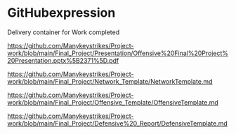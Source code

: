 # GitHubexpression
Delivery container for Work completed

https://github.com/Manykeystrikes/Project-work/blob/main/Final_Project/Presentation/Offensive%20Final%20Project%20Presentation.pptx%5B2371%5D.pdf

https://github.com/Manykeystrikes/Project-work/blob/main/Final_Project/Network_Template/NetworkTemplate.md

https://github.com/Manykeystrikes/Project-work/blob/main/Final_Project/Offensive_Template/OffensiveTemplate.md

https://github.com/Manykeystrikes/Project-work/blob/main/Final_Project/Defensive%20_Report/DefensiveTemplate.md

